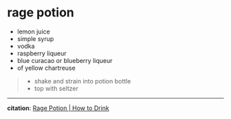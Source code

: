 # rage potion

- <MixologyConversion n="1 floz"/> lemon juice
- <MixologyConversion n="0.5 floz"/> simple syrup
- <MixologyConversion n="2 floz"/> vodka
- <MixologyConversion n="0.25 floz"/> raspberry liqueur
- <MixologyConversion n="0.15 floz"/> blue curacao or blueberry liqueur
- <MixologyConversion n="1 barspoon"/> of yellow chartreuse

> - shake and strain into potion bottle
> - top with seltzer

---

**citation**:
[Rage Potion | How to Drink](https://www.youtube.com/watch?v=BDogSMnqZzU)
